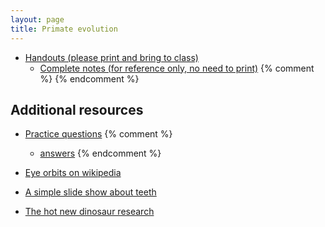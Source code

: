 ```yaml
---
layout: page
title: Primate evolution
---
```


* [Handouts (please print and bring to class)](/materials/primates.handouts.pdf)
  * [Complete notes (for reference only, no need to print)](/materials/primates.complete.pdf)
{% comment %} 
{% endcomment %} 

## Additional resources

* [Practice questions](primate_ques.html)
{% comment %} 
	* [answers](primate_ans.html)
{% endcomment %} 

* [Eye orbits on wikipedia](https://en.wikipedia.org/wiki/Orbit_(anatomy))

* [A simple slide show about teeth](https://www.slideshare.net/SECBIO/teeth-28068645)

* [The hot new dinosaur research](https://www.sciencedaily.com/releases/2018/04/180426130043.htm)
